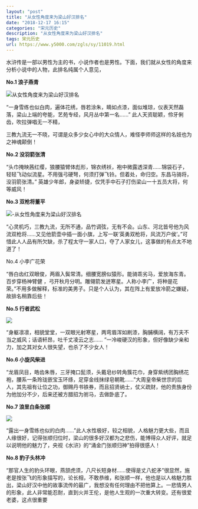 ```yaml
---
layout: "post"
title: "从女性角度来为梁山好汉排名"
date: "2018-12-17 16:15"
categories: "宋元历史"
description: "从女性角度来为梁山好汉排名"
tags: 宋元历史
url: https://www.y5000.com/zgls/sy/11019.html
---
```






水浒传是一部以男性为主的书，小说作者也是男性。下面，我们就从女性的角度来分析小说中的人物，此排名纯属个人意见，

**No.1 浪子燕青**

![从女性角度来为梁山好汉排名](/uploads/allimg/170117/6-1F11G1120W48.JPG)

“一身雪练也似白肉，遍体花绣，唇若涂朱，睛如点漆，面似堆琼，仪表天然磊落，梁山上端的夸能，艺苑专经，风月丛中第一名……”
此人天资聪颖，伶牙俐齿，吹拉弹唱无一不精，

三教九流无一不晓，可谓是众多少女心中的大众情人，难怪李师师这样的名妓也为之神魂颠倒！

**No.2 没羽箭张清**

“头巾掩映茜红缨，狼腰猿臂体彪形，锦衣绣袄，袍中微露透深青……锦袋石子，轻轻飞动似流星。不用强弓硬弩，何须打弹飞铃。但着处，命归空。东昌马骑将，没羽箭张清。”
英雄少年郎，身姿矫捷，仅凭手中石子打伤梁山一十五员大将，何等威风！

**No.3 双枪将董平**

![-从女性角度来为梁山好汉排名](/uploads/allimg/170117/6-1F11G1132VW.JPG)

“心灵机巧，三教九流，无所不通，品竹调弦，无有不会。山东、河北皆号他为风流双枪将……又见他箭壶中插一面小旗，上写一联‘英勇双枪将，风流万户侯’。”可惜此人人品有所欠缺，杀了程太守一家人口，夺了人家女儿，这事做的有点太不地道了！

No.4 小李广花荣

“唇白齿红双眼俊，两眉入鬓常清。细腰宽膀似猿形。能骑乖劣马，爱放海东青。百步穿杨神臂健
，弓开秋月分明。雕翎箭发迸寒星。人称小李广，将种是花荣。”不用多做解释，标准的美男子。只是个人认为，其在阵上有爱放冷箭之嫌疑，故排名稍靠后些！

**No.5 行者武松**

![](https://img.y5000.com/uploads/allimg/170117/111633Hc-0.jpg)

“身躯凛凛，相貌堂堂，一双眼光射寒星，两弯眉浑如刷漆，胸脯横阔，有万夫不当之威风；话语轩昂，吐千丈凌云之志……
”一冷峻硬汉的形象，但好像缺少亲和力，加之其对女人很失望，也杀了不少女人！

**No.6 小旋风柴进**

“龙眉凤目，皓齿朱唇，三牙掩口髭须，头戴皂纱转角簇花巾，身穿紫绣团胸绣花袍，腰系一条玲珑嵌宝玉环绦，足穿金线抹绿皂朝靴……”大周皇帝柴世宗的后人，其先祖有让位之功，御赐丹书铁券，而且招贤纳士，仗义疏财，他的贵族身份为他加分不少，后来还被方腊招为驸马，去做卧底了。

**No.7 浪里白条张顺**

![](https://img.y5000.com/uploads/allimg/170117/1116332R9-1.jpg)

“露出一身雪练也似的白肉……”此人水性极好，较之相貌，人格魅力更大些，而且人缘很好，记得张顺归位时，梁山的很多好汉都为之悲伤，能博得众人好评，就足以说明他的魅力了，央视《水浒》的“涌金门张顺归神”拍得很感人！

**No.8 豹子头林冲**

“那官人生的豹头环眼，燕颔虎须，八尺长短身材……使得是丈八蛇矛”很显然，施老是按张飞的形象描写的，论长相，不敢恭维，和张顺一样，他也是以人格魅力胜出，梁山好汉中他的故事流传的最广，我想没有任何理由不把他算上。一悲情男人的形象，此人非常能忍耐，直到火并王伦，是他人生观的一次重大转变。还有很爱老婆，这点很重要
